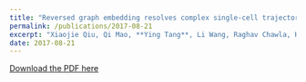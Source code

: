 ```yaml
---
title: "Reversed graph embedding resolves complex single-cell trajectories"
permalink: /publications/2017-08-21
excerpt: "Xiaojie Qiu, Qi Mao, **Ying Tang**, Li Wang, Raghav Chawla, Hannah A Pliner, Cole Trapnell.<br> Nature methods 14 (10), 979-982"
date: 2017-08-21
---
```


[Download the PDF here](https://github.com/jamestang23/jamestang23.github.io/blob/master/22.pdf)


